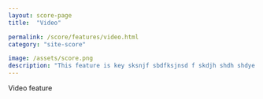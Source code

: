 ```yaml
---
layout: score-page
title:  "Video"

permalink: /score/features/video.html
category: "site-score"

image: /assets/score.png
description: "This feature is key sksnjf sbdfksjnsd f skdjh shdh shdye s dbhfusjds sdjdknq hd"
---
```


Video feature
